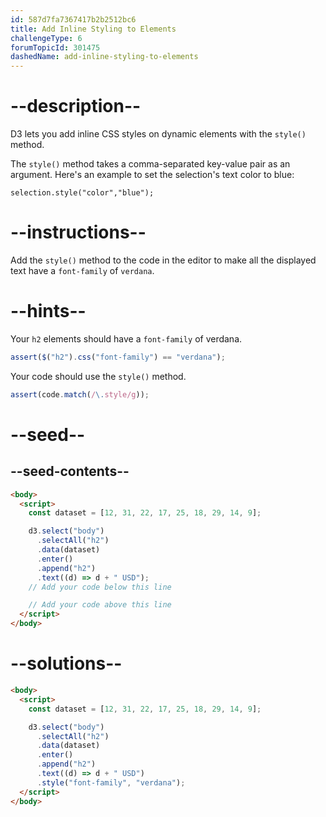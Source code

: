 ```yaml
---
id: 587d7fa7367417b2b2512bc6
title: Add Inline Styling to Elements
challengeType: 6
forumTopicId: 301475
dashedName: add-inline-styling-to-elements
---
```


# --description--

D3 lets you add inline CSS styles on dynamic elements with the `style()` method.

The `style()` method takes a comma-separated key-value pair as an argument. Here's an example to set the selection's text color to blue:

`selection.style("color","blue");`

# --instructions--

Add the `style()` method to the code in the editor to make all the displayed text have a `font-family` of `verdana`.

# --hints--

Your `h2` elements should have a `font-family` of verdana.

```js
assert($("h2").css("font-family") == "verdana");
```

Your code should use the `style()` method.

```js
assert(code.match(/\.style/g));
```

# --seed--

## --seed-contents--

```html
<body>
  <script>
    const dataset = [12, 31, 22, 17, 25, 18, 29, 14, 9];

    d3.select("body")
      .selectAll("h2")
      .data(dataset)
      .enter()
      .append("h2")
      .text((d) => d + " USD");
    // Add your code below this line

    // Add your code above this line
  </script>
</body>
```

# --solutions--

```html
<body>
  <script>
    const dataset = [12, 31, 22, 17, 25, 18, 29, 14, 9];

    d3.select("body")
      .selectAll("h2")
      .data(dataset)
      .enter()
      .append("h2")
      .text((d) => d + " USD")
      .style("font-family", "verdana");
  </script>
</body>
```
